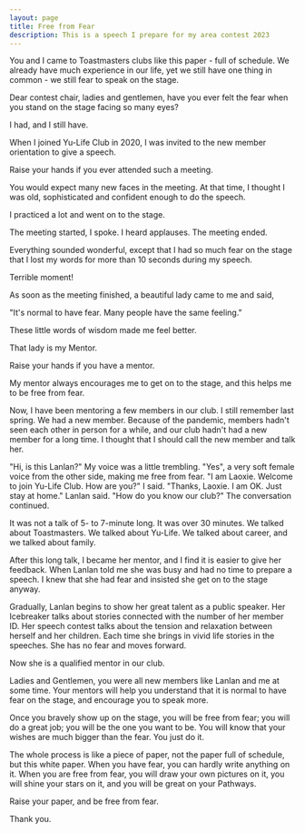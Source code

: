 ```yaml
---
layout: page
title: Free from Fear
description: This is a speech I prepare for my area contest 2023
---
```



You and I came to Toastmasters clubs like this paper - full of schedule.
We already have much experience in our life, yet we still have one thing
in common - we still fear to speak on the stage.

Dear contest chair, ladies and gentlemen, have you ever felt
the fear when you stand on the stage facing so many eyes?

I had, and I still have.

When I joined Yu-Life Club in 2020, I was invited to the new member orientation
to give a speech.

Raise your hands if you ever attended such a meeting.

You would expect many new faces in the meeting. At that time, I thought I was old,
sophisticated and confident enough to do the speech.

I practiced a lot and went on to the stage.

The meeting started, I spoke. I heard applauses. The meeting ended.

Everything sounded wonderful, except that I had so much fear on the stage that
I lost my words for more than 10 seconds during my speech.

Terrible moment!

As soon as the meeting finished, a beautiful lady came to me and said,

"It's normal to have fear. Many people have the same feeling."

These little words of wisdom made me feel better.

That lady is my Mentor.

Raise your hands if you have a mentor.

My mentor always encourages me to get on to the stage, and this helps me to be
free from fear.

Now, I have been mentoring a few members in our club. I still remember last
spring. We had a new member. Because of the pandemic, members hadn't seen each
other in person for a while, and our club hadn't had a new member for a long
time. I thought that I should call the new member and talk her.

"Hi, is this Lanlan?" My voice was a little trembling.
"Yes", a very soft female voice from the other side, making me free from fear.
"I am Laoxie. Welcome to join Yu-Life Club. How are you?" I said.
"Thanks, Laoxie. I am OK. Just stay at home." Lanlan said.
"How do you know our club?" The conversation continued.

It was not a talk of 5- to 7-minute long. It was over 30 minutes. We talked
about Toastmasters. We talked about Yu-Life. We talked about career, and we
talked about family.

After this long talk, I became her mentor, and I find it is easier to give
her feedback. When Lanlan told me she was busy and had no time to prepare
a speech. I knew that she had fear and insisted she get on to the stage
anyway.

Gradually, Lanlan begins to show her great talent as a public speaker. Her
Icebreaker talks about stories connected with the number of her member ID.
Her speech contest talks about the tension and relaxation between herself
and her children. Each time she brings in vivid life stories in the speeches.
She has no fear and moves forward.

Now she is a qualified mentor in our club.

Ladies and Gentlemen, you were all new members like Lanlan and me at some
time. Your mentors will help you understand that it is normal to have fear
on the stage, and encourage you to speak more.

Once you bravely show up on the stage, you will be free from fear; you will
do a great job; you will be the one you want to be. You will know that your
wishes are much bigger than the fear. You just do it.

The whole process is like a piece of paper, not the paper full of schedule,
but this white paper. When you have fear, you can hardly write anything on it.
When you are free from fear, you will draw your own pictures on it, you will
shine your stars on it, and you will be great on your Pathways.

Raise your paper, and be free from fear.

Thank you.